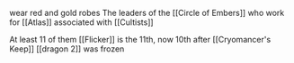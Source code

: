 wear red and gold robes
The leaders of the [[Circle of Embers]] who work for [[Atlas]]
associated with [[Cultists]]

At least 11 of them
[[Flicker]] is the 11th, now 10th after [[Cryomancer's Keep]] [[dragon 2]] was frozen